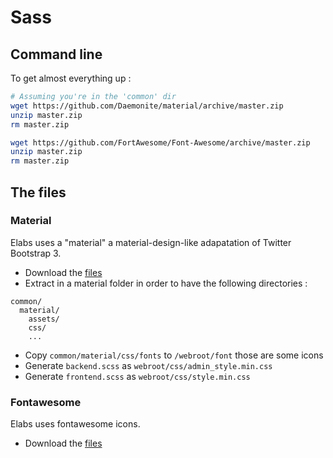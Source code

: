 # Sass

## Command line
To get almost everything up :
```bash
# Assuming you're in the 'common' dir
wget https://github.com/Daemonite/material/archive/master.zip
unzip master.zip
rm master.zip

wget https://github.com/FortAwesome/Font-Awesome/archive/master.zip
unzip master.zip
rm master.zip
```

## The files

### Material

Elabs uses a "material" a material-design-like adapatation of Twitter Bootstrap 3.

 - Download the [files](https://github.com/Daemonite/material/archive/master.zip)
 - Extract in a material folder in order to have the following directories :
```
common/
  material/
    assets/
    css/
    ...
```
 - Copy `common/material/css/fonts` to `/webroot/font` those are some icons
 - Generate `backend.scss` as `webroot/css/admin_style.min.css`
 - Generate `frontend.scss` as `webroot/css/style.min.css`

### Fontawesome

Elabs uses fontawesome icons.

 - Download the [files](https://github.com/FortAwesome/Font-Awesome/archive/master.zip)